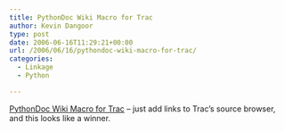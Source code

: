 ```yaml
---
title: PythonDoc Wiki Macro for Trac
author: Kevin Dangoor
type: post
date: 2006-06-16T11:29:21+00:00
url: /2006/06/16/pythondoc-wiki-macro-for-trac/
categories:
  - Linkage
  - Python

---
```

[PythonDoc Wiki Macro for Trac][1] &#8211; just add links to Trac&#8217;s source browser, and this looks like a winner.

 [1]: http://blog.melhase.net/articles/2006/06/15/pythondoc-wiki-macro-for-trac